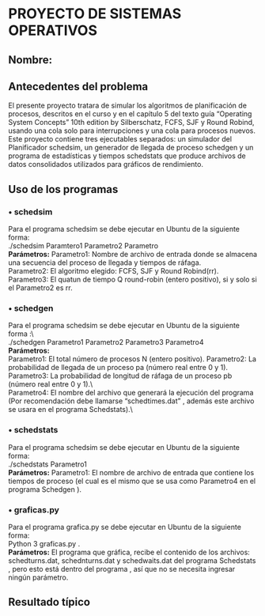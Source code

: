 #                                                                PROYECTO DE SISTEMAS OPERATIVOS 
## Nombre:   
## Antecedentes del problema  
El presente proyecto tratara de simular los algoritmos de planificación de procesos, descritos en el curso y en el capítulo 5 del texto guía “Operating System Concepts” 10th edition by Silberschatz, FCFS, SJF y Round Robind, usando una cola solo para interrupciones y una cola para procesos nuevos. Este proyecto contiene tres ejecutables separados: un simulador del Planificador schedsim, un generador de llegada de proceso schedgen y un programa de estadísticas y tiempos schedstats que produce archivos de datos consolidados utilizados para gráficos de rendimiento.
## Uso de los programas  
### •	schedsim
Para el programa schedsim se debe ejecutar en Ubuntu de la siguiente forma:      
./schedsim  Paramtero1 Parametro2  Parametro\
**Parámetros:**
Parametro1: Nombre de archivo de entrada donde se almacena una secuencia del proceso de llegada y tiempos de ráfaga.\
Parametro2: El algoritmo elegido: FCFS, SJF y Round Robind(rr).\
Parametro3: El quatun de tiempo Q round-robin (entero positivo), si y solo si el Parametro2 es rr.
### •	schedgen
Para el programa schedsim se debe ejecutar en Ubuntu de la siguiente forma :\      
./schedgen Parametro1 Parametro2  Parametro3  Parametro4\
**Parámetros:**\
Parametro1: El total número de procesos N (entero positivo).
Parametro2: La probabilidad de llegada de un proceso pa (número real entre 0 y 1).\
Parametro3: La probabilidad de longitud de ráfaga de un proceso pb (número real entre 0 y 1).\                   
Parametro4: El nombre del archivo que generará la ejecución del programa (Por recomendación debe llamarse “schedtimes.dat” , además este archivo se usara en el  programa   Schedstats).\
### •	schedstats
Para el programa schedsim se debe ejecutar en Ubuntu de la siguiente forma:      
./schedstats Parametro1\
**Parámetros:**
Parametro1: El nombre de archivo de entrada que contiene los tiempos de proceso (el cual  es el mismo que se usa como  Parametro4 en el programa  Schedgen ).
### •	graficas.py
Para el programa grafica.py se debe ejecutar en Ubuntu de la siguiente forma:    
Python  3 graficas.py .\
**Parámetros:**
El programa que gráfica, recibe el contenido de los archivos: schedturns.dat, schednturns.dat y schedwaits.dat del programa  Schedstats  , pero esto está dentro del programa , así que no se necesita  ingresar ningún parámetro. 

## Resultado típico
